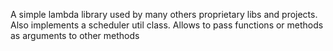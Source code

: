 A simple lambda library used by many others proprietary libs and projects. Also implements a scheduler util class. Allows to pass functions or methods as arguments to other methods